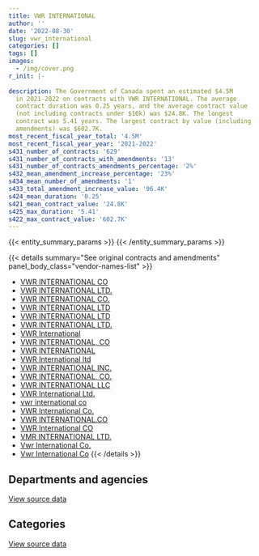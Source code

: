 ```yaml
---
title: VWR INTERNATIONAL
author: ''
date: '2022-08-30'
slug: vwr_international
categories: []
tags: []
images:
  - /img/cover.png
r_init: |-
  
description: The Government of Canada spent an estimated $4.5M
  in 2021-2022 on contracts with VWR INTERNATIONAL. The average
  contract duration was 0.25 years, and the average contract value
  (not including contracts under $10k) was $24.8K. The longest
  contract was 5.41 years. The largest contract by value (including
  amendments) was $602.7K.
most_recent_fiscal_year_total: '4.5M'
most_recent_fiscal_year_year: '2021-2022'
s431_number_of_contracts: '629'
s431_number_of_contracts_with_amendments: '13'
s431_number_of_contracts_amendments_percentage: '2%'
s432_mean_amendment_increase_percentage: '23%'
s434_mean_number_of_amendments: '1'
s433_total_amendment_increase_value: '96.4K'
s424_mean_duration: '0.25'
s421_mean_contract_value: '24.8K'
s425_max_duration: '5.41'
s422_max_contract_value: '602.7K'
---
```


<script src="/rmarkdown-libs/htmlwidgets/htmlwidgets.js"></script>
<link href="/rmarkdown-libs/datatables-css/datatables-crosstalk.css" rel="stylesheet" />
<script src="/rmarkdown-libs/datatables-binding/datatables.js"></script>
<script src="/rmarkdown-libs/jquery/jquery-3.6.0.min.js"></script>
<link href="/rmarkdown-libs/dt-core-bootstrap/css/dataTables.bootstrap.min.css" rel="stylesheet" />
<link href="/rmarkdown-libs/dt-core-bootstrap/css/dataTables.bootstrap.extra.css" rel="stylesheet" />
<script src="/rmarkdown-libs/dt-core-bootstrap/js/jquery.dataTables.min.js"></script>
<script src="/rmarkdown-libs/dt-core-bootstrap/js/dataTables.bootstrap.min.js"></script>
<link href="/rmarkdown-libs/crosstalk/css/crosstalk.min.css" rel="stylesheet" />
<script src="/rmarkdown-libs/crosstalk/js/crosstalk.min.js"></script>
<script src="/rmarkdown-libs/htmlwidgets/htmlwidgets.js"></script>
<link href="/rmarkdown-libs/datatables-css/datatables-crosstalk.css" rel="stylesheet" />
<script src="/rmarkdown-libs/datatables-binding/datatables.js"></script>
<script src="/rmarkdown-libs/jquery/jquery-3.6.0.min.js"></script>
<link href="/rmarkdown-libs/dt-core-bootstrap/css/dataTables.bootstrap.min.css" rel="stylesheet" />
<link href="/rmarkdown-libs/dt-core-bootstrap/css/dataTables.bootstrap.extra.css" rel="stylesheet" />
<script src="/rmarkdown-libs/dt-core-bootstrap/js/jquery.dataTables.min.js"></script>
<script src="/rmarkdown-libs/dt-core-bootstrap/js/dataTables.bootstrap.min.js"></script>
<link href="/rmarkdown-libs/crosstalk/css/crosstalk.min.css" rel="stylesheet" />
<script src="/rmarkdown-libs/crosstalk/js/crosstalk.min.js"></script>

{{< entity_summary_params >}}
{{< /entity_summary_params >}}

{{< details summary="See original contracts and amendments" panel_body_class="vendor-names-list" >}}
- [VWR INTERNATIONAL CO](https://search.open.canada.ca/en/ct/?sort=contract_value_f%20desc&page=1&search_text=%22VWR%20INTERNATIONAL%20CO%22)
- [VWR INTERNATIONAL LTD.](https://search.open.canada.ca/en/ct/?sort=contract_value_f%20desc&page=1&search_text=%22VWR%20INTERNATIONAL%20LTD.%22)
- [VWR INTERNATIONAL CO.](https://search.open.canada.ca/en/ct/?sort=contract_value_f%20desc&page=1&search_text=%22VWR%20INTERNATIONAL%20CO.%22)
- [VWR INTERNATIONAL LTD](https://search.open.canada.ca/en/ct/?sort=contract_value_f%20desc&page=1&search_text=%22VWR%20INTERNATIONAL%20LTD%22)
- [VWR INTERNATIONAL LTD](https://search.open.canada.ca/en/ct/?sort=contract_value_f%20desc&page=1&search_text=%22VWR%20%20INTERNATIONAL%20LTD%22)
- [VWR INTERNATIONAL LTD.](https://search.open.canada.ca/en/ct/?sort=contract_value_f%20desc&page=1&search_text=%22VWR%20%20INTERNATIONAL%20LTD.%22)
- [VWR International](https://search.open.canada.ca/en/ct/?sort=contract_value_f%20desc&page=1&search_text=%22VWR%20International%22)
- [VWR INTERNATIONAL, CO](https://search.open.canada.ca/en/ct/?sort=contract_value_f%20desc&page=1&search_text=%22VWR%20INTERNATIONAL%2c%20CO%22)
- [VWR INTERNATIONAL](https://search.open.canada.ca/en/ct/?sort=contract_value_f%20desc&page=1&search_text=%22VWR%20INTERNATIONAL%22)
- [VWR International ltd](https://search.open.canada.ca/en/ct/?sort=contract_value_f%20desc&page=1&search_text=%22VWR%20International%20ltd%22)
- [VWR INTERNATIONAL INC.](https://search.open.canada.ca/en/ct/?sort=contract_value_f%20desc&page=1&search_text=%22VWR%20INTERNATIONAL%20INC.%22)
- [VWR INTERNATIONAL, CO.](https://search.open.canada.ca/en/ct/?sort=contract_value_f%20desc&page=1&search_text=%22VWR%20INTERNATIONAL%2c%20CO.%22)
- [VWR INTERNATIONAL LLC](https://search.open.canada.ca/en/ct/?sort=contract_value_f%20desc&page=1&search_text=%22VWR%20INTERNATIONAL%20LLC%22)
- [VWR International Ltd.](https://search.open.canada.ca/en/ct/?sort=contract_value_f%20desc&page=1&search_text=%22VWR%20International%20Ltd.%22)
- [vwr international co](https://search.open.canada.ca/en/ct/?sort=contract_value_f%20desc&page=1&search_text=%22vwr%20international%20co%22)
- [VWR International Co.](https://search.open.canada.ca/en/ct/?sort=contract_value_f%20desc&page=1&search_text=%22VWR%20International%20Co.%22)
- [VWR INTERNATIONAL.CO](https://search.open.canada.ca/en/ct/?sort=contract_value_f%20desc&page=1&search_text=%22VWR%20INTERNATIONAL.CO%22)
- [VWR International CO](https://search.open.canada.ca/en/ct/?sort=contract_value_f%20desc&page=1&search_text=%22VWR%20International%20CO%22)
- [VMR INTERNATIONAL LTD.](https://search.open.canada.ca/en/ct/?sort=contract_value_f%20desc&page=1&search_text=%22VMR%20INTERNATIONAL%20LTD.%22)
- [Vwr International Co.](https://search.open.canada.ca/en/ct/?sort=contract_value_f%20desc&page=1&search_text=%22Vwr%20International%20Co.%22)
- [Vwr International Co](https://search.open.canada.ca/en/ct/?sort=contract_value_f%20desc&page=1&search_text=%22Vwr%20International%20Co%22)
{{< /details >}}

## Departments and agencies

<div id="htmlwidget-1" style="width:100%;height:auto;" class="datatables html-widget"></div>
<script type="application/json" data-for="htmlwidget-1">{"x":{"style":"bootstrap","filter":"none","vertical":false,"data":[["<a href=\"/departments/aafc-aac/\">Agriculture and Agri-Food Canada<\/a>","<a href=\"/departments/aandc-aadnc/\">Crown-Indigenous Relations and Northern Affairs Canada<\/a>","<a href=\"/departments/cbsa-asfc/\">Canada Border Services Agency<\/a>","<a href=\"/departments/cfia-acia/\">Canadian Food Inspection Agency<\/a>","<a href=\"/departments/cgc-ccg/\">Canadian Grain Commission<\/a>","<a href=\"/departments/csc-scc/\">Correctional Service of Canada<\/a>","<a href=\"/departments/dfo-mpo/\">Fisheries and Oceans Canada<\/a>","<a href=\"/departments/dnd-mdn/\">National Defence<\/a>","<a href=\"/departments/ec/\">Environment and Climate Change Canada<\/a>","<a href=\"/departments/hc-sc/\">Health Canada<\/a>","<a href=\"/departments/isc-sac/\">Indigenous Services Canada<\/a>","<a href=\"/departments/nrc-cnrc/\">National Research Council Canada<\/a>","<a href=\"/departments/nrcan-rncan/\">Natural Resources Canada<\/a>","<a href=\"/departments/phac-aspc/\">Public Health Agency of Canada<\/a>","<a href=\"/departments/rcmp-grc/\">Royal Canadian Mounted Police<\/a>","<a href=\"/departments/statcan/\">Statistics Canada<\/a>"],[680400.07,173057.06,null,97896.61,null,null,210503.94,57269.01,93750.57,239897.8,null,587536.18,53744.97,43765.89,24607.46,null],[513874.54,null,null,300510.86,null,17020,516845.38,51693.61,97035.04,546909.16,21840,421493.35,89432.13,22343.92,null,null],[633532.71,null,18399.1,327756.25,104500.66,null,329111.85,63483.19,91845.67,211851.52,null,371647.45,15971.28,155477.21,null,null],[462771.73,null,null,459743.73,null,null,527175.73,126986.31,194094.73,308916.09,null,1813828.13,141037.08,395648.37,null,21724.79]],"container":"<table class=\"table table-striped table-hover row-border order-column display\">\n  <thead>\n    <tr>\n      <th>Department<\/th>\n      <th>2018-2019<\/th>\n      <th>2019-2020<\/th>\n      <th>2020-2021<\/th>\n      <th>2021-2022<\/th>\n    <\/tr>\n  <\/thead>\n<\/table>","options":{"order":[[4,"desc"]],"pageLength":10,"autoWidth":true,"columnDefs":[{"targets":1,"render":"function(data, type, row, meta) {\n    return type !== 'display' ? data : DTWidget.formatCurrency(data, \"$\", 2, 3, \",\", \".\", true, null);\n  }"},{"targets":2,"render":"function(data, type, row, meta) {\n    return type !== 'display' ? data : DTWidget.formatCurrency(data, \"$\", 2, 3, \",\", \".\", true, null);\n  }"},{"targets":3,"render":"function(data, type, row, meta) {\n    return type !== 'display' ? data : DTWidget.formatCurrency(data, \"$\", 2, 3, \",\", \".\", true, null);\n  }"},{"targets":4,"render":"function(data, type, row, meta) {\n    return type !== 'display' ? data : DTWidget.formatCurrency(data, \"$\", 2, 3, \",\", \".\", true, null);\n  }"},{"width":"16%","targets":[1,2,3,4]},{"className":"dt-right","targets":[1,2,3,4]}],"orderClasses":false}},"evals":["options.columnDefs.0.render","options.columnDefs.1.render","options.columnDefs.2.render","options.columnDefs.3.render"],"jsHooks":[]}</script>
<p class="text-right">
<a href="https://github.com/GoC-Spending/contracts-data/tree/main/data/out/vendors/vwr_international/summary_by_fiscal_year_by_department.csv" class="source-data-link btn btn-link">View source data</a>
</p>

## Categories

<div id="htmlwidget-2" style="width:100%;height:auto;" class="datatables html-widget"></div>
<script type="application/json" data-for="htmlwidget-2">{"x":{"style":"bootstrap","filter":"none","vertical":false,"data":[["<a href=\"/categories/other/\">(Other)<\/a>","<a href=\"/categories/facilities_and_construction/\">Facilities and construction<\/a>","<a href=\"/categories/office_management/\">Office management<\/a>","<a href=\"/categories/information_technology/\">Information technology<\/a>","<a href=\"/categories/medical/\">Medical<\/a>","<a href=\"/categories/industrial_products_and_services/\">Industrial products and services<\/a>"],[16191.96,51484.7,39307.22,null,null,2155445.68],[15206.28,28331.85,null,null,71051.73,2484408.12],[null,13965,15595.56,37173.45,66529.74,2190313.15],[null,4187.82,27880.09,null,154005.94,4265852.83]],"container":"<table class=\"table table-striped table-hover row-border order-column display\">\n  <thead>\n    <tr>\n      <th>Category<\/th>\n      <th>2018-2019<\/th>\n      <th>2019-2020<\/th>\n      <th>2020-2021<\/th>\n      <th>2021-2022<\/th>\n    <\/tr>\n  <\/thead>\n<\/table>","options":{"order":[[4,"desc"]],"dom":"t","pageLength":30,"autoWidth":true,"columnDefs":[{"targets":1,"render":"function(data, type, row, meta) {\n    return type !== 'display' ? data : DTWidget.formatCurrency(data, \"$\", 2, 3, \",\", \".\", true, null);\n  }"},{"targets":2,"render":"function(data, type, row, meta) {\n    return type !== 'display' ? data : DTWidget.formatCurrency(data, \"$\", 2, 3, \",\", \".\", true, null);\n  }"},{"targets":3,"render":"function(data, type, row, meta) {\n    return type !== 'display' ? data : DTWidget.formatCurrency(data, \"$\", 2, 3, \",\", \".\", true, null);\n  }"},{"targets":4,"render":"function(data, type, row, meta) {\n    return type !== 'display' ? data : DTWidget.formatCurrency(data, \"$\", 2, 3, \",\", \".\", true, null);\n  }"},{"width":"16%","targets":[1,2,3,4]},{"className":"dt-right","targets":[1,2,3,4]}],"orderClasses":false,"lengthMenu":[10,25,30,50,100]}},"evals":["options.columnDefs.0.render","options.columnDefs.1.render","options.columnDefs.2.render","options.columnDefs.3.render"],"jsHooks":[]}</script>
<p class="text-right">
<a href="https://github.com/GoC-Spending/contracts-data/tree/main/data/out/vendors/vwr_international/summary_by_fiscal_year_by_category.csv" class="source-data-link btn btn-link">View source data</a>
</p>
